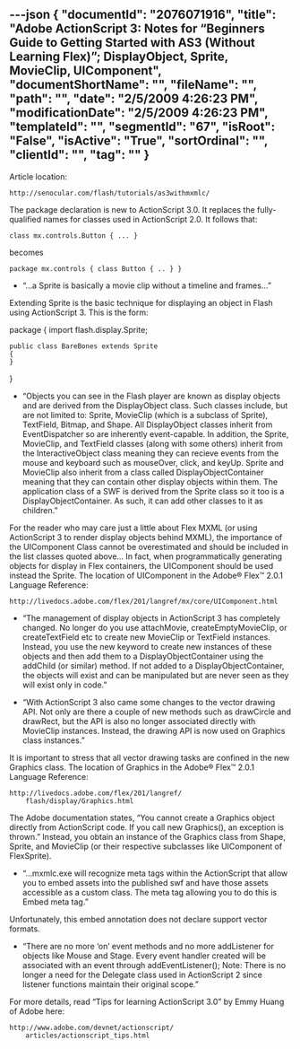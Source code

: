 ---json
{
  "documentId": "2076071916",
  "title": "Adobe ActionScript 3: Notes for “Beginners Guide to Getting Started with AS3 (Without Learning Flex)”; DisplayObject, Sprite, MovieClip, UIComponent",
  "documentShortName": "",
  "fileName": "",
  "path": "",
  "date": "2/5/2009 4:26:23 PM",
  "modificationDate": "2/5/2009 4:26:23 PM",
  "templateId": "",
  "segmentId": "67",
  "isRoot": "False",
  "isActive": "True",
  "sortOrdinal": "",
  "clientId": "",
  "tag": ""
}
---

Article location:

    http://senocular.com/flash/tutorials/as3withmxmlc/

The package declaration is new to ActionScript 3.0. It replaces the fully-qualified names for classes used in ActionScript 2.0. It follows that:

    class mx.controls.Button { ... }

becomes

    package mx.controls { class Button { .. } }

* “…a Sprite is basically a movie clip without a timeline and frames…”

Extending Sprite is the basic technique for displaying an object in Flash using ActionScript 3. This is the form:

package
{
    import flash.display.Sprite;

    public class BareBones extends Sprite
    {
    }
}

* “Objects you can see in the Flash player are known as display objects and are derived from the DisplayObject class. Such classes include, but are not limited to: Sprite, MovieClip (which is a subclass of Sprite), TextField, Bitmap, and Shape. All DisplayObject classes inherit from EventDispatcher so are inherently event-capable. In addition, the Sprite, MovieClip, and TextField classes (along with some others) inherit from the InteractiveObject class meaning they can recieve events from the mouse and keyboard such as mouseOver, click, and keyUp. Sprite and MovieClip also inherit from a class called DisplayObjectContainer meaning that they can contain other display objects within them. The application class of a SWF is derived from the Sprite class so it too is a DisplayObjectContainer. As such, it can add other classes to it as children.”

For the reader who may care just a little about Flex MXML (or using ActionScript 3 to render display objects behind MXML), the importance of the UIComponent Class cannot be overestimated and should be included in the list classes quoted above… In fact, when programmatically generating objects for display in Flex containers, the UIComponent should be used instead the Sprite. The location of UIComponent in the Adobe® Flex™ 2.0.1 Language Reference:

    http://livedocs.adobe.com/flex/201/langref/mx/core/UIComponent.html

* “The management of display objects in ActionScript 3 has completely changed. No longer do you use attachMovie, createEmptyMovieClip, or createTextField etc to create new MovieClip or TextField instances. Instead, you use the new keyword to create new instances of these objects and then add them to a DisplayObjectContainer using the addChild (or similar) method. If not added to a DisplayObjectContainer, the objects will exist and can be manipulated but are never seen as they will exist only in code.”

* “With ActionScript 3 also came some changes to the vector drawing API. Not only are there a couple of new methods such as drawCircle and drawRect, but the API is also no longer associated directly with MovieClip instances. Instead, the drawing API is now used on Graphics class instances.”

It is important to stress that all vector drawing tasks are confined in the new Graphics class. The location of Graphics in the Adobe® Flex™ 2.0.1 Language Reference:

    http://livedocs.adobe.com/flex/201/langref/
        flash/display/Graphics.html

The Adobe documentation states, “You cannot create a Graphics object directly from ActionScript code. If you call new Graphics(), an exception is thrown.” Instead, you obtain an instance of the Graphics class from Shape, Sprite, and MovieClip (or their respective subclasses like UIComponent of FlexSprite).

* “…mxmlc.exe will recognize meta tags within the ActionScript that allow you to embed assets into the published swf and have those assets accessible as a custom class. The meta tag allowing you to do this is Embed meta tag.”

Unfortunately, this embed annotation does not declare support vector formats.

* “There are no more ‘on’ event methods and no more addListener for objects like Mouse and Stage. Every event handler created will be associated with an event through addEventListener(); Note: There is no longer a need for the Delegate class used in ActionScript 2 since listener functions maintain their original scope.”

For more details, read “Tips for learning ActionScript 3.0” by Emmy Huang of Adobe here:

    http://www.adobe.com/devnet/actionscript/
        articles/actionscript_tips.html
